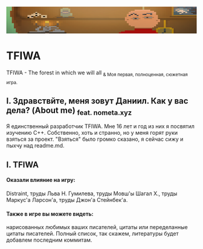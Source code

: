 ![head](https://github.com/eastpriSs/TFIWA/blob/main/githubIcons/head.png)
# TFIWA
TFIWA - The forest in which we will all
<sub>& Моя первая, полноценная, сюжетная игра.</sub>


## I. Здравствйте, меня зовут Даниил. Как у вас дела? (About me) <sub>feat. nometa.xyz</sub> 


Я единственный разработчик TFIWA. Мне 16 лет и год из них я посвятил изучению C++.
Собственно, хоть и странно, но у меня горят руки взяться за проект. "Взяться" было громко сказано, я сейчас сижу и пыхчу над readme.md. 

 
## I. TFIWA

#### Оказали влияние на игру: 
Distraint, труды Льва Н. Гумилева, труды Мовш'ы Шагал Х., труды Маркус'а Ларсон'а, труды Джон'а Стейнбек'а. 

#### Также в игре вы можете видеть:
нарисованных любимых ваших писателей, цитаты или переделанные цитаты писателей. Полный список, так скажем, литературы будет добавлем последним коммитам. 
 
 
